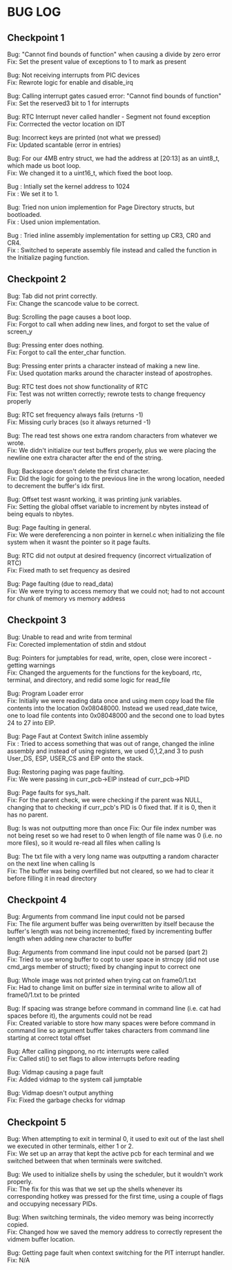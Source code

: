 # BUG LOG  

## Checkpoint 1
Bug: "Cannot find bounds of function" when causing a divide by zero error  
Fix: Set the present value of exceptions to 1 to mark as present

Bug: Not receiving interrupts from PIC devices  
Fix: Rewrote logic for enable and disable_irq  

Bug: Calling interrupt gates casued error: "Cannot find bounds of function"  
Fix: Set the reserved3 bit to 1 for interrupts

Bug: RTC Interrupt never called handler  - Segment not found exception  
Fix: Corrrected the vector location on IDT

Bug: Incorrect keys are printed (not what we pressed)  
Fix: Updated scantable (error in entries)  

Bug: For our 4MB entry struct, we had the address at [20:13] as an uint8_t, which made us boot loop.  
Fix: We changed it to a uint16_t, which fixed the boot loop.  

Bug : Intially set the kernel address to 1024  
Fix : We set it to 1. 

Bug: Tried non union implemention for Page Directory structs, but bootloaded.  
Fix : Used union implementation. 

Bug : Tried inline assembly implementation for setting up CR3, CR0 and CR4.  
Fix : Switched to seperate assembly file instead and called the function in the Initialize paging function.  

## Checkpoint 2
Bug: Tab did not print correctly.  
Fix: Change the scancode value to be correct.

Bug: Scrolling the page causes a boot loop.  
Fix: Forgot to call when adding new lines, and forgot to set the value of screen_y

Bug: Pressing enter does nothing.  
Fix: Forgot to call the enter_char function.  

Bug: Pressing enter prints a character instead of making a new line.  
Fix: Used quotation marks around the character instead of apostrophes. 

Bug: RTC test does not show functionality of RTC  
Fix: Test was not written correctly; rewrote tests to change frequency properly  

Bug: RTC set frequency always fails (returns -1)  
Fix: Missing curly braces (so it always returned -1)  

Bug: The read test shows one extra random characters from whatever we wrote.  
Fix: We didn't initialize our test buffers properly, plus we were placing the newline one extra character after the end of the string.  
  
Bug: Backspace doesn't delete the first character.  
Fix: Did the logic for going to the previous line in the wrong location, needed to decrement the buffer's idx first. 
  
Bug: Offset test wasnt working, it was printing junk variables.  
Fix: Setting the global offset variable to increment by nbytes instead of being equals to nbytes.  
  
Bug: Page faulting in general.  
Fix: We were dereferencing a non pointer in kernel.c when initializing the file system when it wasnt the pointer so it page faults.  
  
Bug: RTC did not output at desired frequency (incorrect virtualization of RTC)  
Fix: Fixed math to set frequency as desired  

Bug: Page faulting (due to read_data)  
Fix: We were trying to access memory that we could not; had to not account for chunk of memory vs memory address  
  

## Checkpoint 3  
Bug: Unable to read and write from terminal  
Fix: Corected implementation of stdin and stdout  

Bug: Pointers for jumptables for read, write, open, close were incorect - getting warnings  
Fix: Changed the arguements for the functions for the keyboard, rtc, terminal, and directory, and redid some logic for read_file  

Bug: Program Loader error  
Fix: Initially we were reading data once and using mem copy load the file contents into the location 0x08048000. Instead we used read_date twice, one to load file contents into 0x08048000 and the second one to load bytes 24 to 27 into EIP.   
  
Bug: Page Faut at Context Switch inline assembly  
Fix : Tried to access something that was out of range, changed the inline assembly and instead of using registers, we used 0,1,2,and 3 to push User_DS, ESP, USER_CS and EIP onto the stack.  
  
Bug: Restoring paging was page faulting.  
Fix: We were passing in curr_pcb->EIP instead of curr_pcb->PID  
  
Bug: Page faults for sys_halt.  
Fix: For the parent check, we were checking if the parent was NULL, changing that to checking if curr_pcb's PID is 0 fixed that. If it is 0, then it has no parent.  

Bug: ls was not outputting more than once
Fix: Our file index number was not being reset so we had reset to 0 when length of file name was 0 (i.e. no more files), so it would re-read all files when calling ls  

Bug: The txt file with a very long name was outputting a random character on the next line when calling ls    
Fix: The buffer was being overfilled but not cleared, so we had to clear it before filling it in read directory  


## Checkpoint 4  
Bug: Arguments from command line input could not be parsed  
Fix: The file argument buffer was being overwritten by itself because the buffer's length was not being incremented; fixed by incrementing buffer length when adding new character to buffer    
  
Bug: Arguments from command line input could not be parsed (part 2)  
Fix: Tried to use wrong buffer to copt to user space in strncpy (did not use cmd_args member of struct); fixed by changing input to correct one  
  
Bug: Whole image was not printed when trying cat on frame0/1.txt  
Fix: Had to change limit on buffer size in terminal write to allow all of frame0/1.txt to be printed  
  
Bug: If spacing was strange before command in command line (i.e. cat had spaces before it), the arguments could not be read  
Fix: Created variable to store how many spaces were before command in command line so argument buffer takes characters from command line starting at correct total offset  

Bug: After calling pingpong, no rtc interrupts were called  
Fix: Called sti() to set flags to allow interrupts before reading  

Bug: Vidmap causing a page fault  
Fix: Added vidmap to the system call jumptable

Bug: Vidmap doesn't output anything  
Fix: Fixed the garbage checks for vidmap  

## Checkpoint 5
Bug: When attempting to exit in terminal 0, it used to exit out of the last shell we executed in other terminals, either 1 or 2.  
Fix: We set up an array that kept the active pcb for each terminal and we switched between that when terminals were switched.  

Bug: We used to initialize shells by using the scheduler, but it wouldn't work properly.  
Fix: The fix for this was that we set up the shells whenever its corresponding hotkey was pressed for the first time, using a couple of flags and occupying necessary PIDs.  

Bug: When switching terminals, the video memory was being incorrectly copied.  
Fix: Changed how we saved the memory address to correctly represent the vidmem buffer location.  

Bug: Getting page fault when context switching for the PIT interrupt handler.  
Fix: N/A  
